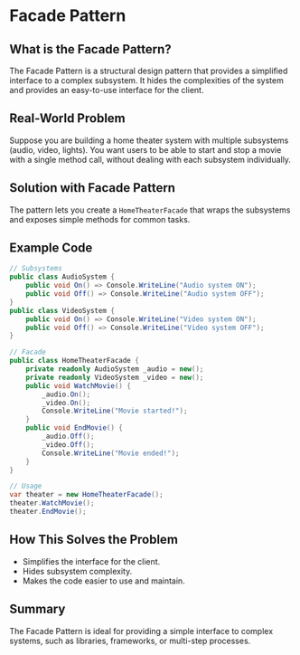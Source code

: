 # Facade Pattern

## What is the Facade Pattern?
The Facade Pattern is a structural design pattern that provides a simplified interface to a complex subsystem. It hides the complexities of the system and provides an easy-to-use interface for the client.

## Real-World Problem
Suppose you are building a home theater system with multiple subsystems (audio, video, lights). You want users to be able to start and stop a movie with a single method call, without dealing with each subsystem individually.

## Solution with Facade Pattern
The pattern lets you create a `HomeTheaterFacade` that wraps the subsystems and exposes simple methods for common tasks.

## Example Code
```csharp
// Subsystems
public class AudioSystem {
    public void On() => Console.WriteLine("Audio system ON");
    public void Off() => Console.WriteLine("Audio system OFF");
}
public class VideoSystem {
    public void On() => Console.WriteLine("Video system ON");
    public void Off() => Console.WriteLine("Video system OFF");
}

// Facade
public class HomeTheaterFacade {
    private readonly AudioSystem _audio = new();
    private readonly VideoSystem _video = new();
    public void WatchMovie() {
        _audio.On();
        _video.On();
        Console.WriteLine("Movie started!");
    }
    public void EndMovie() {
        _audio.Off();
        _video.Off();
        Console.WriteLine("Movie ended!");
    }
}

// Usage
var theater = new HomeTheaterFacade();
theater.WatchMovie();
theater.EndMovie();
```

## How This Solves the Problem
- Simplifies the interface for the client.
- Hides subsystem complexity.
- Makes the code easier to use and maintain.

## Summary
The Facade Pattern is ideal for providing a simple interface to complex systems, such as libraries, frameworks, or multi-step processes.
